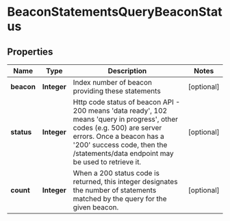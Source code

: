
# BeaconStatementsQueryBeaconStatus

## Properties
Name | Type | Description | Notes
------------ | ------------- | ------------- | -------------
**beacon** | **Integer** | Index number of beacon providing these statements  |  [optional]
**status** | **Integer** | Http code status of beacon API - 200 means &#39;data ready&#39;,  102 means &#39;query in progress&#39;, other codes (e.g. 500) are  server errors. Once a beacon has a &#39;200&#39; success code,  then the /statements/data endpoint may be used to retrieve it.  |  [optional]
**count** | **Integer** | When a 200 status code is returned, this integer designates  the number of statements matched by the query for the  given beacon.  |  [optional]



